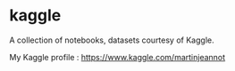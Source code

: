# kaggle

A collection of notebooks, datasets courtesy of Kaggle.

My Kaggle profile : https://www.kaggle.com/martinjeannot
